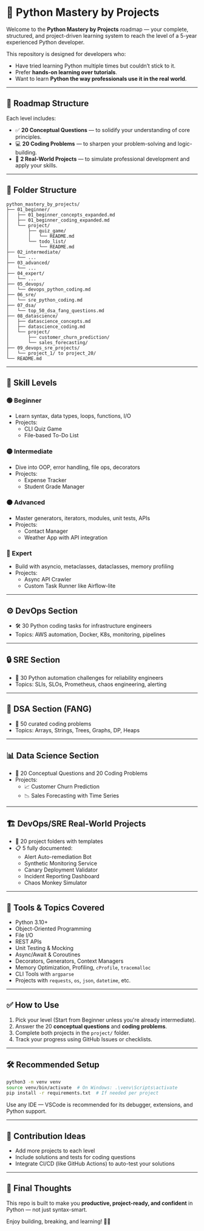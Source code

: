 # 🐍 Python Mastery by Projects

Welcome to the **Python Mastery by Projects** roadmap — your complete, structured, and project-driven learning system to reach the level of a 5-year experienced Python developer.

This repository is designed for developers who:
- Have tried learning Python multiple times but couldn’t stick to it.
- Prefer **hands-on learning over tutorials**.
- Want to learn **Python the way professionals use it in the real world**.

---

## 🧭 Roadmap Structure

Each level includes:
- ✅ **20 Conceptual Questions** — to solidify your understanding of core principles.
- 💻 **20 Coding Problems** — to sharpen your problem-solving and logic-building.
- 🧪 **2 Real-World Projects** — to simulate professional development and apply your skills.

---

## 📂 Folder Structure

```
python_mastery_by_projects/
├── 01_beginner/
│   ├── 01_beginner_concepts_expanded.md
│   ├── 01_beginner_coding_expanded.md
│   └── project/
│       ├── quiz_game/
│       │   └── README.md
│       └── todo_list/
│           └── README.md
├── 02_intermediate/
│   └── ...
├── 03_advanced/
│   └── ...
├── 04_expert/
│   └── ...
├── 05_devops/
│   └── devops_python_coding.md
├── 06_sre/
│   └── sre_python_coding.md
├── 07_dsa/
│   └── top_50_dsa_fang_questions.md
├── 08_datascience/
│   ├── datascience_concepts.md
│   ├── datascience_coding.md
│   └── project/
│       ├── customer_churn_prediction/
│       └── sales_forecasting/
├── 09_devops_sre_projects/
│   └── project_1/ to project_20/
└── README.md
```

---

## 🚀 Skill Levels

### 🟢 Beginner
- Learn syntax, data types, loops, functions, I/O
- Projects:
  - CLI Quiz Game
  - File-based To-Do List

### 🟡 Intermediate
- Dive into OOP, error handling, file ops, decorators
- Projects:
  - Expense Tracker
  - Student Grade Manager

### 🟠 Advanced
- Master generators, iterators, modules, unit tests, APIs
- Projects:
  - Contact Manager
  - Weather App with API integration

### 🔴 Expert
- Build with asyncio, metaclasses, dataclasses, memory profiling
- Projects:
  - Async API Crawler
  - Custom Task Runner like Airflow-lite

---

## ⚙ DevOps Section
- 🛠️ 30 Python coding tasks for infrastructure engineers
- Topics: AWS automation, Docker, K8s, monitoring, pipelines

---

## 🔒 SRE Section
- 🔧 30 Python automation challenges for reliability engineers
- Topics: SLIs, SLOs, Prometheus, chaos engineering, alerting

---

## 🧠 DSA Section (FANG)
- 🧮 50 curated coding problems
- Topics: Arrays, Strings, Trees, Graphs, DP, Heaps

---

## 📊 Data Science Section
- 📌 20 Conceptual Questions and 20 Coding Problems
- Projects:
  - 📈 Customer Churn Prediction
  - 📉 Sales Forecasting with Time Series

---

## 🏗 DevOps/SRE Real-World Projects
- 🔨 20 project folders with templates
- 📋 5 fully documented:
  - Alert Auto-remediation Bot
  - Synthetic Monitoring Service
  - Canary Deployment Validator
  - Incident Reporting Dashboard
  - Chaos Monkey Simulator

---

## 🧰 Tools & Topics Covered

- Python 3.10+
- Object-Oriented Programming
- File I/O
- REST APIs
- Unit Testing & Mocking
- Async/Await & Coroutines
- Decorators, Generators, Context Managers
- Memory Optimization, Profiling, `cProfile`, `tracemalloc`
- CLI Tools with `argparse`
- Projects with `requests`, `os`, `json`, `datetime`, etc.

---

## ✅ How to Use

1. Pick your level (Start from Beginner unless you're already intermediate).
2. Answer the 20 **conceptual questions** and **coding problems**.
3. Complete both projects in the `project/` folder.
4. Track your progress using GitHub Issues or checklists.

---

## 🛠 Recommended Setup

```bash
python3 -m venv venv
source venv/bin/activate  # On Windows: .\venv\Scripts\activate
pip install -r requirements.txt  # If needed per project
```

Use any IDE — VSCode is recommended for its debugger, extensions, and Python support.

---

## 🎯 Contribution Ideas

- Add more projects to each level
- Include solutions and tests for coding questions
- Integrate CI/CD (like GitHub Actions) to auto-test your solutions

---

## 🧠 Final Thoughts

This repo is built to make you **productive, project-ready, and confident** in Python — not just syntax-smart.

Enjoy building, breaking, and learning! 💪🐍
